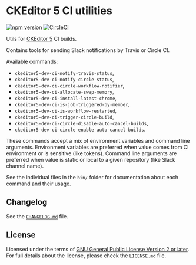 CKEditor 5 CI utilities
=======================

[![npm version](https://badge.fury.io/js/%40ckeditor%2Fckeditor5-dev-ci.svg)](https://www.npmjs.com/package/@ckeditor/ckeditor5-dev-ci)
[![CircleCI](https://circleci.com/gh/ckeditor/ckeditor5-dev.svg?style=shield)](https://app.circleci.com/pipelines/github/ckeditor/ckeditor5-dev?branch=master)

Utils for [CKEditor 5](https://ckeditor.com) CI builds.

Contains tools for sending Slack notifications by Travis or Circle CI.

Available commands:

- `ckeditor5-dev-ci-notify-travis-status`,
- `ckeditor5-dev-ci-notify-circle-status`,
- `ckeditor5-dev-ci-circle-workflow-notifier`,
- `ckeditor5-dev-ci-allocate-swap-memory`,
- `ckeditor5-dev-ci-install-latest-chrome`,
- `ckeditor5-dev-ci-is-job-triggered-by-member`,
- `ckeditor5-dev-ci-is-workflow-restarted`,
- `ckeditor5-dev-ci-trigger-circle-build`,
- `ckeditor5-dev-ci-circle-disable-auto-cancel-builds`,
- `ckeditor5-dev-ci-circle-enable-auto-cancel-builds`.

These commands accept a mix of environment variables and command line arguments. Environment variables are preferred when value comes from CI environment or is sensitive (like tokens). Command line arguments are preferred when value is static or local to a given repository (like Slack channel name).

See the individual files in the `bin/` folder for documentation about each command and their usage.

## Changelog

See the [`CHANGELOG.md`](https://github.com/ckeditor/ckeditor5-dev/blob/master/packages/ckeditor5-dev-ci/CHANGELOG.md) file.

## License

Licensed under the terms of [GNU General Public License Version 2 or later](http://www.gnu.org/licenses/gpl.html). For full details about the license, please check the `LICENSE.md` file.
